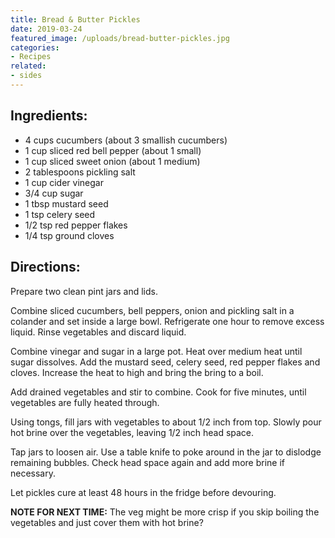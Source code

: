 ```yaml
---
title: Bread & Butter Pickles
date: 2019-03-24
featured_image: /uploads/bread-butter-pickles.jpg
categories:
- Recipes
related:
- sides
---
```


## Ingredients:

* 4 cups cucumbers (about 3 smallish cucumbers)
* 1 cup sliced red bell pepper (about 1 small)
* 1 cup sliced sweet onion (about 1 medium)
* 2 tablespoons pickling salt
* 1 cup cider vinegar
* 3/4 cup sugar
* 1 tbsp mustard seed
* 1 tsp celery seed
* 1/2 tsp red pepper flakes
* 1/4 tsp ground cloves

## Directions:

Prepare two clean pint jars and lids.

Combine sliced cucumbers, bell peppers, onion and pickling salt in a colander and set inside a large bowl. Refrigerate one hour to remove excess liquid. Rinse vegetables and discard liquid.

Combine vinegar and sugar in a large pot. Heat over medium heat until sugar dissolves. Add the mustard seed, celery seed, red pepper flakes and cloves. Increase the heat to high and bring the bring to a boil.

Add drained vegetables and stir to combine. Cook for five minutes, until vegetables are fully heated through.

Using tongs, fill jars with vegetables to about 1/2 inch from top. Slowly pour hot brine over the vegetables, leaving 1/2 inch head space.

Tap jars to loosen air. Use a table knife to poke around in the jar to dislodge remaining bubbles. Check head space again and add more brine if necessary.

Let pickles cure at least 48 hours in the fridge before devouring.

**NOTE FOR NEXT TIME:** The veg might be more crisp if you skip boiling the vegetables and just cover them with hot brine?